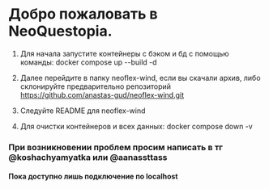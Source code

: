 # Добро пожаловать в NeoQuestopia.

1) Для начала запустите контейнеры с бэком и бд с помощью команды: 
docker compose up --build -d

2) Далее перейдите в папку neoflex-wind, если вы скачали архив, 
либо склонируйте предварительно репозиторий https://github.com/anastas-gud/neoflex-wind.git

3) Следуйте README для neoflex-wind

4) Для очистки контейнеров и всех данных:
docker compose down -v

### При возникновении проблем просим написать в тг @koshachyamyatka или @aanassttass
#### Пока доступно лишь подключение по localhost
